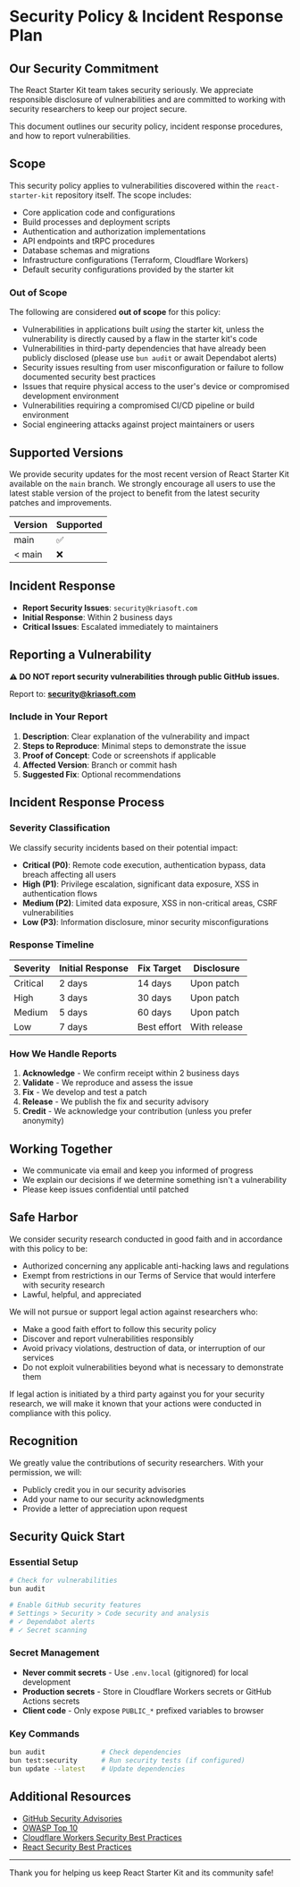 # Security Policy & Incident Response Plan

## Our Security Commitment

The React Starter Kit team takes security seriously. We appreciate responsible disclosure of vulnerabilities and are committed to working with security researchers to keep our project secure.

This document outlines our security policy, incident response procedures, and how to report vulnerabilities.

## Scope

This security policy applies to vulnerabilities discovered within the `react-starter-kit` repository itself. The scope includes:

- Core application code and configurations
- Build processes and deployment scripts
- Authentication and authorization implementations
- API endpoints and tRPC procedures
- Database schemas and migrations
- Infrastructure configurations (Terraform, Cloudflare Workers)
- Default security configurations provided by the starter kit

### Out of Scope

The following are considered **out of scope** for this policy:

- Vulnerabilities in applications built _using_ the starter kit, unless the vulnerability is directly caused by a flaw in the starter kit's code
- Vulnerabilities in third-party dependencies that have already been publicly disclosed (please use `bun audit` or await Dependabot alerts)
- Security issues resulting from user misconfiguration or failure to follow documented security best practices
- Issues that require physical access to the user's device or compromised development environment
- Vulnerabilities requiring a compromised CI/CD pipeline or build environment
- Social engineering attacks against project maintainers or users

## Supported Versions

We provide security updates for the most recent version of React Starter Kit available on the `main` branch. We strongly encourage all users to use the latest stable version of the project to benefit from the latest security patches and improvements.

| Version | Supported          |
| ------- | ------------------ |
| main    | :white_check_mark: |
| < main  | :x:                |

## Incident Response

- **Report Security Issues**: `security@kriasoft.com`
- **Initial Response**: Within 2 business days
- **Critical Issues**: Escalated immediately to maintainers

## Reporting a Vulnerability

**⚠️ DO NOT report security vulnerabilities through public GitHub issues.**

Report to: **security@kriasoft.com**

### Include in Your Report

1. **Description**: Clear explanation of the vulnerability and impact
2. **Steps to Reproduce**: Minimal steps to demonstrate the issue
3. **Proof of Concept**: Code or screenshots if applicable
4. **Affected Version**: Branch or commit hash
5. **Suggested Fix**: Optional recommendations

## Incident Response Process

### Severity Classification

We classify security incidents based on their potential impact:

- **Critical (P0)**: Remote code execution, authentication bypass, data breach affecting all users
- **High (P1)**: Privilege escalation, significant data exposure, XSS in authentication flows
- **Medium (P2)**: Limited data exposure, XSS in non-critical areas, CSRF vulnerabilities
- **Low (P3)**: Information disclosure, minor security misconfigurations

### Response Timeline

| Severity | Initial Response | Fix Target  | Disclosure   |
| -------- | ---------------- | ----------- | ------------ |
| Critical | 2 days           | 14 days     | Upon patch   |
| High     | 3 days           | 30 days     | Upon patch   |
| Medium   | 5 days           | 60 days     | Upon patch   |
| Low      | 7 days           | Best effort | With release |

### How We Handle Reports

1. **Acknowledge** - We confirm receipt within 2 business days
2. **Validate** - We reproduce and assess the issue
3. **Fix** - We develop and test a patch
4. **Release** - We publish the fix and security advisory
5. **Credit** - We acknowledge your contribution (unless you prefer anonymity)

## Working Together

- We communicate via email and keep you informed of progress
- We explain our decisions if we determine something isn't a vulnerability
- Please keep issues confidential until patched

## Safe Harbor

We consider security research conducted in good faith and in accordance with this policy to be:

- Authorized concerning any applicable anti-hacking laws and regulations
- Exempt from restrictions in our Terms of Service that would interfere with security research
- Lawful, helpful, and appreciated

We will not pursue or support legal action against researchers who:

- Make a good faith effort to follow this security policy
- Discover and report vulnerabilities responsibly
- Avoid privacy violations, destruction of data, or interruption of our services
- Do not exploit vulnerabilities beyond what is necessary to demonstrate them

If legal action is initiated by a third party against you for your security research, we will make it known that your actions were conducted in compliance with this policy.

## Recognition

We greatly value the contributions of security researchers. With your permission, we will:

- Publicly credit you in our security advisories
- Add your name to our security acknowledgments
- Provide a letter of appreciation upon request

## Security Quick Start

### Essential Setup

```bash
# Check for vulnerabilities
bun audit

# Enable GitHub security features
# Settings > Security > Code security and analysis
# ✓ Dependabot alerts
# ✓ Secret scanning
```

### Secret Management

- **Never commit secrets** - Use `.env.local` (gitignored) for local development
- **Production secrets** - Store in Cloudflare Workers secrets or GitHub Actions secrets
- **Client code** - Only expose `PUBLIC_*` prefixed variables to browser

### Key Commands

```bash
bun audit              # Check dependencies
bun test:security      # Run security tests (if configured)
bun update --latest    # Update dependencies
```

## Additional Resources

- [GitHub Security Advisories](https://github.com/kriasoft/react-starter-kit/security/advisories)
- [OWASP Top 10](https://owasp.org/www-project-top-ten/)
- [Cloudflare Workers Security Best Practices](https://developers.cloudflare.com/workers/platform/security/)
- [React Security Best Practices](https://react.dev/learn/security)

---

Thank you for helping us keep React Starter Kit and its community safe!

